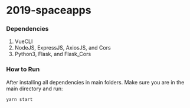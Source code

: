 # 2019-spaceapps

### Dependencies
1. VueCLI
2. NodeJS, ExpressJS, AxiosJS, and Cors
3. Python3, Flask, and Flask_Cors

### How to Run

After installing all dependencies in main folders. Make sure you are in the main directory and run:

```bash
yarn start
```
